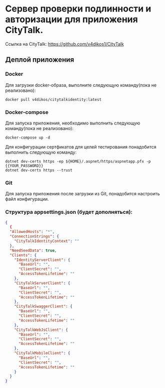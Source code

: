 # Сервер проверки подлинности и авторизации для приложения CityTalk.
Ссылка на CityTalk: https://github.com/v4dikos1/CityTalk

## Деплой приложения

### Docker
Для загрузки docker-образа, выполните следующую команду(пока не реализовано):
```
docker pull v4dikos/citytalkidentity:latest
```

### Docker-compose
Для запуска приложения, необходимо выполнить следующую команду(пока не реализовано):
```
docker-compose up -d
```
Для конфигурации сертфикатов для целей тестирования понадобится выполнить следующую команду:
```
dotnet dev-certs https -ep ${HOME}/.aspnet/https/aspnetapp.pfx -p {{YOUR_PASSWORD}}
dotnet dev-certs https --trust
```

### Git
Для запуска приложения после загрузки из Git, понадобится настроить файл конфигурации.

### Структура appsettings.json (будет дополняться):
```json
{
  {
  "AllowedHosts": "*",
  "ConnectionStrings": {
    "CityTalkIdentityContext": ""
  },
  "NeedSeedData": true,
  "Clients": {
    "IdentityServerClient": {
      "BaseUrl": "",
      "ClientSecret": "",
      "AccessTokenLifetime": ""
    },
    "CityTalkServerClient": {
      "BaseUrl": "",
      "ClientSecret": "",
      "AccessTokenLifetime": ""
    },
    "CityTalkSwaggerClient": {
      "BaseUrl": "",
      "ClientSecret": "",
      "AccessTokenLifetime": ""
    },
    "CityTalkWebJsClient": {
      "BaseUrl": "",
      "ClientSecret": "",
      "AccessTokenLifetime": ""
    },
    "CityTalkMobileClient": {
      "BaseUrl": "",
      "ClientSecret": "",
      "AccessTokenLifetime": ""
    }
  }
}
```
